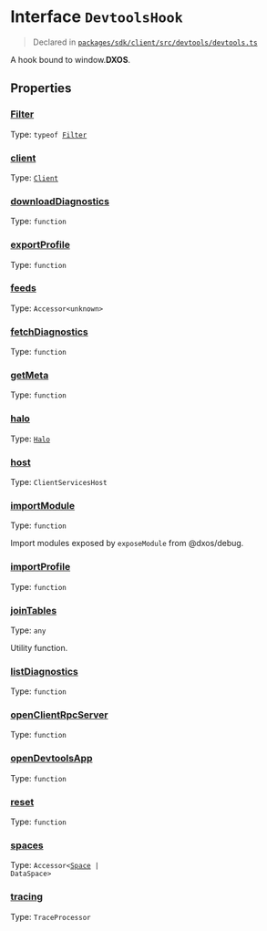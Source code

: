 # Interface `DevtoolsHook`
> Declared in [`packages/sdk/client/src/devtools/devtools.ts`]()

A hook bound to window.__DXOS__.
## Properties
### [Filter](https://github.com/dxos/dxos/blob/88f322397/packages/sdk/client/src/devtools/devtools.ts#L61)
Type: <code>typeof [Filter](/api/@dxos/client/classes/Filter)</code>



### [client](https://github.com/dxos/dxos/blob/88f322397/packages/sdk/client/src/devtools/devtools.ts#L25)
Type: <code>[Client](/api/@dxos/client/classes/Client)</code>



### [downloadDiagnostics](https://github.com/dxos/dxos/blob/88f322397/packages/sdk/client/src/devtools/devtools.ts#L38)
Type: <code>function</code>



### [exportProfile](https://github.com/dxos/dxos/blob/88f322397/packages/sdk/client/src/devtools/devtools.ts#L51)
Type: <code>function</code>



### [feeds](https://github.com/dxos/dxos/blob/88f322397/packages/sdk/client/src/devtools/devtools.ts#L31)
Type: <code>Accessor&lt;unknown&gt;</code>



### [fetchDiagnostics](https://github.com/dxos/dxos/blob/88f322397/packages/sdk/client/src/devtools/devtools.ts#L49)
Type: <code>function</code>



### [getMeta](https://github.com/dxos/dxos/blob/88f322397/packages/sdk/client/src/devtools/devtools.ts#L63)
Type: <code>function</code>



### [halo](https://github.com/dxos/dxos/blob/88f322397/packages/sdk/client/src/devtools/devtools.ts#L32)
Type: <code>[Halo](/api/@dxos/client/interfaces/Halo)</code>



### [host](https://github.com/dxos/dxos/blob/88f322397/packages/sdk/client/src/devtools/devtools.ts#L26)
Type: <code>ClientServicesHost</code>



### [importModule](https://github.com/dxos/dxos/blob/88f322397/packages/sdk/client/src/devtools/devtools.ts#L45)
Type: <code>function</code>

Import modules exposed by  `exposeModule`  from @dxos/debug.

### [importProfile](https://github.com/dxos/dxos/blob/88f322397/packages/sdk/client/src/devtools/devtools.ts#L53)
Type: <code>function</code>



### [joinTables](https://github.com/dxos/dxos/blob/88f322397/packages/sdk/client/src/devtools/devtools.ts#L58)
Type: <code>any</code>

Utility function.

### [listDiagnostics](https://github.com/dxos/dxos/blob/88f322397/packages/sdk/client/src/devtools/devtools.ts#L47)
Type: <code>function</code>



### [openClientRpcServer](https://github.com/dxos/dxos/blob/88f322397/packages/sdk/client/src/devtools/devtools.ts#L34)
Type: <code>function</code>



### [openDevtoolsApp](https://github.com/dxos/dxos/blob/88f322397/packages/sdk/client/src/devtools/devtools.ts#L36)
Type: <code>function</code>



### [reset](https://github.com/dxos/dxos/blob/88f322397/packages/sdk/client/src/devtools/devtools.ts#L40)
Type: <code>function</code>



### [spaces](https://github.com/dxos/dxos/blob/88f322397/packages/sdk/client/src/devtools/devtools.ts#L30)
Type: <code>Accessor&lt;[Space](/api/@dxos/client/interfaces/Space) | DataSpace&gt;</code>



### [tracing](https://github.com/dxos/dxos/blob/88f322397/packages/sdk/client/src/devtools/devtools.ts#L28)
Type: <code>TraceProcessor</code>



    